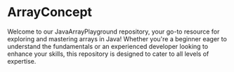 # ArrayConcept
Welcome to our JavaArrayPlayground repository, your go-to resource for exploring and mastering arrays in Java! Whether you're a beginner eager to understand the fundamentals or an experienced developer looking to enhance your skills, this repository is designed to cater to all levels of expertise.
